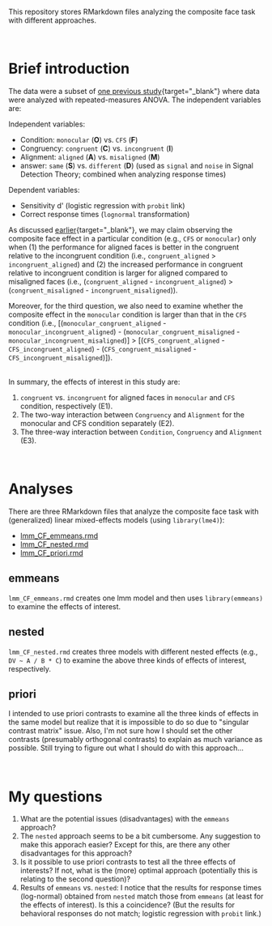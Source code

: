 This repository stores RMarkdown files analyzing the composite face task with different approaches. 

<br>

# Brief introduction
The data were a subset of [one previous study](https://psyarxiv.com/j8g6z/){target="_blank"} where data were analyzed with repeated-measures ANOVA. The independent variables are:

Independent variables:
+ Condition: `monocular` (**O**) vs. `CFS` (**F**)  
+ Congruency: `congruent` (**C**) vs. `incongruent` (**I**)  
+ Alignment: `aligned` (**A**) vs. `misaligned` (**M**)  
+ answer: `same` (**S**) vs. `different` (**D**) (used as `signal` and `noise` in Signal Detection Theory; combined when analyzing response times)

Dependent variables:  
+ Sensitivity d' (logistic regression with `probit` link)
+ Correct response times (`lognormal` transformation)

As discussed [earlier](https://psyarxiv.com/yhmzg/){target="_blank"}, we may claim observing the composite face effect in a particular condition (e.g., `CFS` or `monocular`) only when (1) the performance for aligned faces is better in the congruent relative to the incongruent condition (i.e., `congruent_aligned` > `incongruent_aligned`) and (2) the increased performance in congruent relative to incongruent condition is larger for aligned compared to misaligned faces (i.e., (`congruent_aligned` - `incongruent_aligned`) > (`congruent_misaligned` - `incongruent_misaligned`)). 

Moreover, for the third question, we also need to examine whether the composite effect in the `monocular` condition is larger than that in the `CFS` condition (i.e., [(`monocular_congruent_aligned` - `monocular_incongruent_aligned`) - (`monocular_congruent_misaligned` - `monocular_incongruent_misaligned`)] > [(`CFS_congruent_aligned` - `CFS_incongruent_aligned`) - (`CFS_congruent_misaligned` - `CFS_incongruent_misaligned`)]). 

<br> 
In summary, the effects of interest in this study are:

1. `congruent` vs. `incongruent` for aligned faces in `monocular` and `CFS` condition, respectively (E1). 
2. The two-way interaction between `Congruency` and `Alignment` for the monocular and CFS condition separately (E2). 
3. The three-way interaction between `Condition`, `Congruency` and `Alignment` (E3).

<br>

# Analyses
There are three RMarkdown files that analyze the composite face task with (generalized) linear mixed-effects models (using `library(lme4)`):

- [lmm_CF_emmeans.rmd](./lmm_CF_emmeans.rmd)
- [lmm_CF_nested.rmd](./lmm_CF_nested.rmd)
- [lmm_CF_priori.rmd](./lmm_CF_priori.rmd)

## emmeans
`lmm_CF_emmeans.rmd` creates one lmm model and then uses `library(emmeans)` to examine the effects of interest.

## nested
`lmm_CF_nested.rmd` creates three models with different nested effects (e.g., `DV ~ A / B * C`) to examine the above three kinds of effects of interest, respectively. 

## priori
I intended to use priori contrasts to examine all the three kinds of effects in the same model but realize that it is impossible to do so due to "singular contrast matrix" issue. Also, I'm not sure how I should set the other contrasts (presumably orthogonal contrasts) to explain as much variance as possible. Still trying to figure out what I should do with this approach...

<br> 

# My questions
1. What are the potential issues (disadvantages) with the `emmeans` approach?
2. The `nested` approach seems to be a bit cumbersome. Any suggestion to make this apporach easier? Except for this, are there any other disadvantages for this approach?
3. Is it possible to use priori contrasts to test all the three effects of interests? If not, what is the (more) optimal approach (potentially this is relating to the second question)?
4. Results of `emmeans` vs. `nested`: I notice that the results for response times (log-normal) obtained from `nested` match those from `emmeans` (at least for the effects of interest). Is this a coincidence? (But the results for behavioral responses do not match; logistic regression with `probit` link.)
